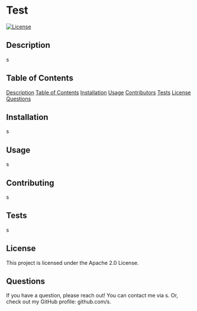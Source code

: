 # Test
[![License](https://img.shields.io/badge/License-Apache_2.0-blue.svg)](https://opensource.org/licenses/Apache-2.0)

## Description
s

## Table of Contents

[Description](#description)
[Table of Contents](#table-of-contents)
[Installation](#installation)
[Usage](#usage)
[Contributors](#contributors)
[Tests](#tests)
[License](#license)
[Questions](#questions)

## Installation
s

## Usage
s

## Contributing
s

## Tests
s

## License
This project is licensed under the Apache 2.0 License.

## Questions
If you have a question, please reach out! You can contact me via s. Or, check out my GitHub profile: github.com/s.
